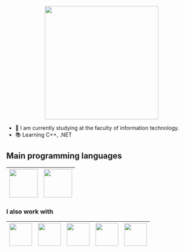 
<p align="center">
<img src="https://raw.githubusercontent.com/saadeghi/saadeghi/master/dino.gif" href="" height="300">

- 🔭 I am currently studying at the faculty of information technology.
- 📚 Learning C++, .NET 
## Main programming languages
| <img src="https://www.clipartmax.com/png/full/200-2002716_software-development-clipart-practical-c-logo.png" height="75"> | <img src="https://static.tildacdn.com/tild6137-6663-4538-a464-363665363534/68747470733a2f2f6469.png" height="75"> |
| -------- | -------- |


### I also work with 
| <img src="https://upload.wikimedia.org/wikipedia/commons/thumb/6/61/HTML5_logo_and_wordmark.svg/1200px-HTML5_logo_and_wordmark.svg.png" height="60"> | <img src="https://maltex88.github.io/img/css3.jpg" height="60"> | <img src="https://www.ascendtraining.com/wp-content/uploads/2015/06/javascript.png" height="60"> | <img src="https://hsto.org/webt/ph/zy/by/phzybyqyo4afy-fkn51qrxgqupc.png" height="60"> | <img src="https://www.phpro.be/media/440/download/react%404x.png?v=2" height="60"> |
| -------- | -------- | --------- | --------- | ---------- |

